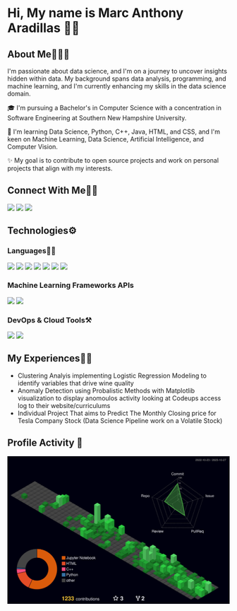 <!--
**Marc-Aradillas/Marc-Aradillas** is a ✨ _special_ ✨ repository because its `README.md` (this file) appears on your GitHub profile.

Here are some ideas to get you started:

- 🔭 I’m currently working on ...
- 🌱 I’m currently learning ...
- 👯 I’m looking to collaborate on ...
- 🤔 I’m looking for help with ...
- 💬 Ask me about ...
- 📫 How to reach me: ...
- 😄 Pronouns: ...
- ⚡ Fun fact: ...
-->

# Hi, My name is Marc Anthony Aradillas 👋🏼     

## About Me🧑🏼‍💻

I'm passionate about data science, and I'm on a journey to uncover insights hidden within data. My background spans data analysis, programming, and machine learning, and I'm currently enhancing my skills in the data science domain. 

🎓 I'm pursuing a Bachelor's in Computer Science with a concentration in Software Engineering at Southern New Hampshire University.

🌱 I'm learning Data Science, Python, C++, Java, HTML, and CSS, and I'm keen on Machine Learning, Data Science, Artificial Intelligence, and Computer Vision.

✨ My goal is to contribute to open source projects and work on personal projects that align with my interests.
 
## Connect With Me👋🏼

<p align="left">  
<a href="https://twitter.com/Wondergrooves2s" target="blank"><img src="https://img.icons8.com/color/35/000000/twitter--v2.png"/></a>
<a href="https://www.instagram.com/manthonytx/?hl=en" target="blank"><img src="https://img.icons8.com/fluency/35/000000/instagram-new.png"/></a>
<a href="https://www.linkedin.com/in/marc-aradillas/" target="blank"><img src="https://img.icons8.com/?size=35&id=108812&format=png"/></a>
</p>

<!-- [![LinkedIn Badge](https://github.com/Marc-Aradillas/Marc-Aradillas/assets/106922826/0f056abc-68c2-4ab8-bbad-f8ba37c136e3)](https://www.linkedin.com/in/marc-aradillas) -->


## Technologies⚙️

### Languages✍🏼

<img src="https://img.icons8.com/color/35/000000/html-5--v1.png"/> <img src="https://img.icons8.com/color/35/000000/css3.png"/> 
<img src="https://img.icons8.com/color/35/000000/javascript--v1.png"/> <img src="https://img.icons8.com/color/35/000000/c-plus-plus-logo.png"/>
<img src="https://img.icons8.com/color/35/000000/java-coffee-cup-logo--v2.png"/> <img src=![image](https://user-images.githubusercontent.com/106922826/226161049-e9b2c5e1-51f8-4919-b0cb-30d3376a27e2.png)/> 
<img src="https://img.icons8.com/clouds/35/null/python.png"/>

### Machine Learning Frameworks APIs

<img src="https://img.icons8.com/color/35/null/tensorflow.png"/> <img src="https://img.icons8.com/external-others-inmotus-design/35/000000/external-K-qwerty-keypad-others-inmotus-design-3.png"/>

### DevOps & Cloud Tools⚒️

<img src="https://cdn.icon-icons.com/icons2/2107/PNG/32/file_type_maven_icon_130397.png"/> <img src="https://img.icons8.com/fluency/35/null/jupyter.png"/>

## My Experiences🙌🏼

- Clustering Analyis implementing Logistic Regression Modeling to identify variables that drive wine quality
- Anomaly Detection using Probalistic Methods with Matplotlib visualization to display anomoulos activity looking at Codeups access log to their website/curriculums
- Individual Project That aims to Predict The Monthly Closing price for Tesla Company Stock (Data Science Pipeline work on a Volatile Stock)


## Profile Activity 👾
      
![](profile-3d-contrib/profile-night-green.svg)
